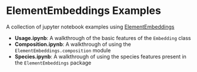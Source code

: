 # ElementEmbeddings Examples

A collection of jupyter notebook examples using [ElementEmbeddings](https://github.com/WMD-group/ElementEmbeddings)

- **Usage.ipynb**: A walkthrough of the basic features of the `Embedding` class
- **Composition.ipynb**: A walkthrough of using the `ElementEmbeddings.composition` module
- **Species.ipynb**: A walkthrough of using the species features present in the `ElementEmbeddings` package

